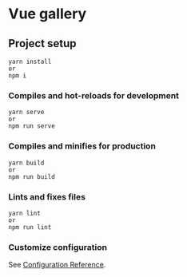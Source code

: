# Vue gallery

## Project setup
```
yarn install
or
npm i
```

### Compiles and hot-reloads for development
```
yarn serve
or
npm run serve
```

### Compiles and minifies for production
```
yarn build
or
npm run build
```

### Lints and fixes files
```
yarn lint
or
npm run lint
```

### Customize configuration
See [Configuration Reference](https://cli.vuejs.org/config/).
